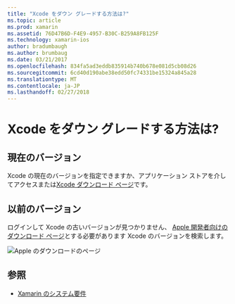 ```yaml
---
title: "Xcode をダウン グレードする方法は?"
ms.topic: article
ms.prod: xamarin
ms.assetid: 76D47B6D-F4E9-4957-B30C-B259A8FB125F
ms.technology: xamarin-ios
author: bradumbaugh
ms.author: brumbaug
ms.date: 03/21/2017
ms.openlocfilehash: 834fa5ad3eddb835914b740b678e081d5cb08d26
ms.sourcegitcommit: 6cd40d190abe38edd50fc74331be15324a845a28
ms.translationtype: MT
ms.contentlocale: ja-JP
ms.lasthandoff: 02/27/2018
---
```

# <a name="how-can-i-downgrade-xcode"></a>Xcode をダウン グレードする方法は?

## <a name="current-version"></a>現在のバージョン

Xcode の現在のバージョンを指定できますか、アプリケーション ストアを介してアクセスまたは[Xcode ダウンロード ページ](https://developer.apple.com/xcode/downloads/)です。

## <a name="older-versions"></a>以前のバージョン

ログインして Xcode の古いバージョンが見つかりません、 [Apple 開発者向けのダウンロード ページ](https://developer.apple.com/downloads/)とする必要があります Xcode のバージョンを検索します。

![Apple のダウンロードのページ](http://content.screencast.com/users/Kent.Green/folders/Jing/media/4c5e2228-08a4-4d5a-af3b-7b66df741c6f/2015-06-11_1012.png "Apple ダウンロード ページ")

## <a name="see-also"></a>参照
- [Xamarin のシステム要件](~/cross-platform/get-started/requirements.md)
